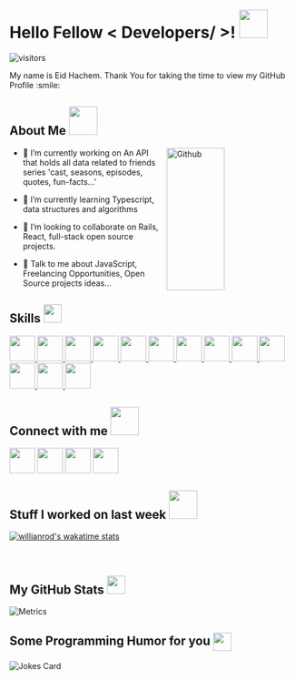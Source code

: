 <h1> Hello Fellow < Developers/ >! <img src = "https://raw.githubusercontent.com/rahulbanerjee26/githubProfileReadmeGenerator/main/gifs/wave.gif" width = 50px height='50px'> </h1>
<p align='center'>

![visitors](https://visitor-badge.glitch.me/badge?page_id=EidHachem.EidHachem)

</p>
<div size='20px'>My name is Eid Hachem. Thank You for taking the time to view my GitHub Profile :smile: 
</div>

<h2> About Me <img src = "https://media3.giphy.com/media/f5voQIM2GP1tkAT8J6/200.webp?cid=ecf05e47qvd6a2o6xsqqgi4pjlaofcy1nvdjtl05h1khuwgv&rid=200.webp&ct=g" width = '50px' height='50px'></h2>

<img width="45%" height="250px" align="right"  alt="Github" src="https://media4.giphy.com/media/vhVqGkxDYxAaRbOWVp/giphy.gif?cid=790b761181de42c0e368e4486ca9805e891e6b934c832de6&rid=giphy.gif&ct=g" />


- 🔭 I’m currently working on An API that holds all data related to friends series 'cast, seasons, episodes, quotes, fun-facts...'

- 🌱 I’m currently learning Typescript, data structures and algorithms 

- 👯 I’m looking to collaborate on Rails, React, full-stack open source projects. 

- 💬 Talk to me about JavaScript, Freelancing Opportunities, Open Source projects ideas... 

<h2> Skills <img src = "https://raw.githubusercontent.com/rahulbanerjee26/githubProfileReadmeGenerator/main/gifs/code.gif" width = 32px height=32px> </h2>
  <a href= https://github.com/EidHachem?tab=repositories&q=&type=&language=reactjs&sort= > <img width='45px' height='45px' src ='https://raw.githubusercontent.com/rahulbanerjee26/githubAboutMeGenerator/main/icons/reactjs.svg'> </a>
  <a href= https://github.com/EidHachem?tab=repositories&q=&type=&language=javascript&sort= > <img width='45px' height='45px' src ='https://raw.githubusercontent.com/rahulbanerjee26/githubAboutMeGenerator/main/icons/javascript.svg'> </a>
  <a href= https://github.com/EidHachem?tab=repositories&q=&type=&language=html&sort= > <img width='45px' height='45px' src ='https://raw.githubusercontent.com/rahulbanerjee26/githubAboutMeGenerator/main/icons/html.svg'> </a>
  <a href= https://github.com/EidHachem?tab=repositories&q=&type=&language=css&sort= > <img width='45px' height='45px' src ='https://raw.githubusercontent.com/rahulbanerjee26/githubAboutMeGenerator/main/icons/css.svg'> </a>
  <a href= https://github.com/EidHachem?tab=repositories&q=&type=&language=redux&sort= > <img width='45px' height='45px' src ='https://raw.githubusercontent.com/rahulbanerjee26/githubAboutMeGenerator/main/icons/redux.svg'> </a>
  <a href= https://github.com/EidHachem?tab=repositories&q=&type=&language=typescript&sort= > <img width='45px' height='45px' src ='https://raw.githubusercontent.com/rahulbanerjee26/githubAboutMeGenerator/main/icons/typescript.svg'> </a>
  <a href= https://github.com/EidHachem?tab=repositories&q=&type=&language=sass&sort= > <img width='45px' height='45px' src ='https://raw.githubusercontent.com/rahulbanerjee26/githubAboutMeGenerator/main/icons/sass.svg'> </a>
  <a href= https://github.com/EidHachem?tab=repositories&q=&type=&language=tailwind&sort= > <img width='45px' height='45px' src ='https://raw.githubusercontent.com/rahulbanerjee26/githubAboutMeGenerator/main/icons/tailwind.svg'> </a>
  <a href= https://github.com/EidHachem?tab=repositories&q=&type=&language=bootstrap&sort= > <img width='45px' height='45px' src ='https://raw.githubusercontent.com/rahulbanerjee26/githubAboutMeGenerator/main/icons/bootstrap.svg'> </a>
  <a href= https://github.com/EidHachem?tab=repositories&q=&type=&language=postgresql&sort= > <img width='45px' height='45px' src ='https://raw.githubusercontent.com/rahulbanerjee26/githubAboutMeGenerator/main/icons/postgresql.svg'> </a>
  <a href= https://github.com/EidHachem?tab=repositories&q=&type=&language=ruby&sort= > <img width='45px' height='45px' src ='https://raw.githubusercontent.com/rahulbanerjee26/githubAboutMeGenerator/main/icons/ruby.svg'> </a>
  <a href= https://github.com/EidHachem?tab=repositories&q=&type=&language=rails&sort= > <img width='45px' height='45px' src ='https://raw.githubusercontent.com/rahulbanerjee26/githubAboutMeGenerator/main/icons/rails.svg'> </a>
  <a href= https://github.com/EidHachem?tab=repositories&q=&type=&language=firebase&sort= > <img width='45px' height='45px' src ='https://raw.githubusercontent.com/rahulbanerjee26/githubAboutMeGenerator/main/icons/firebase.svg'> </a>



<h2> Connect with me <img src='https://raw.githubusercontent.com/rahulbanerjee26/githubProfileReadmeGenerator/main/gifs/handShake.gif' width="50px" height=50px> </h2>
<div align="center>
  <a href = 'https://www.linkedin.com/in/https://www.linkedin.com/in/eid-hachem/'> <img width ='45px' align='center' src="https://raw.githubusercontent.com/rahulbanerjee26/githubAboutMeGenerator/main/icons/linked-in-alt.svg"/></a>
  <a href = 'https://www.twitter.com/https://twitter.com/eidHachem1'> <img width ='45px' align='center' src="https://raw.githubusercontent.com/rahulbanerjee26/githubAboutMeGenerator/main/icons/twitter.svg"/></a>
  <a href = 'https://medium.com/@eidhachem1'> <img width ='45px' align='center' src="https://raw.githubusercontent.com/rahulbanerjee26/githubAboutMeGenerator/main/icons/medium.svg"/></a>
  <a href = 'https://www.eidhachem.me/'> <img width ='45px' align='center' src="https://raw.githubusercontent.com/rahulbanerjee26/githubAboutMeGenerator/main/icons/portfolio.png"/></a>
  <a href = 'https://www.github.com/EidHachem'> <img width ='45px' align='center' src="https://raw.githubusercontent.com/rahulbanerjee26/githubAboutMeGenerator/main/icons/github.svg"/></a>
</div>


<h2> Stuff I worked on last week  <img src = "https://raw.githubusercontent.com/rahulbanerjee26/githubProfileReadmeGenerator/main/gifs/needABreak.gif" width = 50px height= 50px> </h2>

[![willianrod's wakatime stats](https://github-readme-stats.vercel.app/api/wakatime?username=EH)](https://github.com/anuraghazra/github-readme-stats)

<br>


<h2> My GitHub Stats <img src='https://raw.githubusercontent.com/rahulbanerjee26/githubProfileReadmeGenerator/main/gifs/github.gif' width='32px' height=32px> </h2>

![Metrics](https://metrics.lecoq.io/EidHachem?template=terminal&base.header=0&base.activity=0&base.repositories=0&base.metadata=0&languages=1&languages.limit=8&languages.colors=github&languages.threshold=0%25&config.timezone=America%2FToronto)

<h2> Some Programming Humor for you <img align ='center' src='https://raw.githubusercontent.com/rahulbanerjee26/githubProfileReadmeGenerator/main/gifs/winkFace.gif' width = '32px' height= '32px'></h2>

![Jokes Card](https://readme-jokes.vercel.app/api?theme=dark)


<br>
